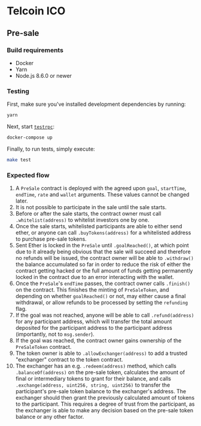 # Telcoin ICO

## Pre-sale

### Build requirements

* Docker
* Yarn
* Node.js 8.6.0 or newer

### Testing

First, make sure you've installed development dependencies by running:

```bash
yarn
```

Next, start [`testrpc`](https://github.com/ethereumjs/testrpc):

```bash
docker-compose up
```

Finally, to run tests, simply execute:

```bash
make test
```

### Expected flow

1. A `PreSale` contract is deployed with the agreed upon `goal`, `startTime`, `endTime`, `rate` and `wallet` arguments. These values cannot be changed later.
2. It is not possible to participate in the sale until the sale starts.
3. Before or after the sale starts, the contract owner must call `.whitelist(address)` to whitelist investors one by one.
4. Once the sale starts, whitelisted participants are able to either send ether, or anyone can call `.buyTokens(address)` for a whitelisted address to purchase pre-sale tokens.
5. Sent Ether is locked in the `PreSale` until `.goalReached()`, at which point due to it already being obvious that the sale will succeed and therefore no refunds will be issued, the contract owner will be able to `.withdraw()` the balance accumulated so far in order to reduce the risk of either the contract getting hacked or the full amount of funds getting permanently locked in the contract due to an error interacting with the wallet.
6. Once the `PreSale`'s `endTime` passes, the contract owner calls `.finish()` on the contract. This finishes the minting of `PreSaleToken`, and depending on whether `goalReached()` or not, may either cause a final withdrawal, or allow refunds to be processed by setting the `refunding` flag.
7. If the goal was not reached, anyone will be able to call `.refund(address)` for any participant address, which will transfer the total amount deposited for the participant address to the participant address (importantly, not to `msg.sender`).
8. If the goal was reached, the contract owner gains ownership of the `PreSaleToken` contract.
9. The token owner is able to `.allowExchanger(address)` to add a trusted "exchanger" contract to the token contract.
10. The exchanger has an e.g. `.redeem(address)` method, which calls `.balanceOf(address)` on the pre-sale token, calculates the amount of final or intermediary tokens to grant for their balance, and calls `.exchange(address, uint256, string, uint256)` to transfer the participant's pre-sale token balance to the exchanger's address. The exchanger should then grant the previously calculated amount of tokens to the participant. This requires a degree of trust from the participant, as the exchanger is able to make any decision based on the pre-sale token balance or any other factor.
